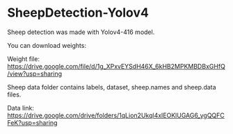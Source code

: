 # SheepDetection-Yolov4

Sheep detection was made with Yolov4-416 model.

You can download weights:

Weight file: https://drive.google.com/file/d/1g_XPxvEYSdH46X_6kHB2MPKMBDBxGHfQ/view?usp=sharing

Sheep data folder contains labels, dataset, sheep.names and sheep.data files.

Data link: https://drive.google.com/drive/folders/1qLion2Ukql4xIEOKlUGAG6_ygQQFCFeK?usp=sharing
